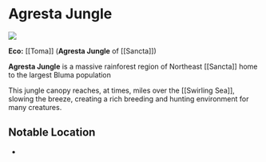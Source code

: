 # Agresta Jungle

<img src="Agresta Jungle.md"></img>

**Eco:** [[Toma]] (**Agresta Jungle** of [[Sancta]])


**Agresta Jungle** is a massive rainforest region of Northeast [[Sancta]] home to the largest Bluma population 


This jungle canopy reaches, at times, miles over the [[Swirling Sea]], slowing the breeze, creating a rich breeding and hunting environment for many creatures. 






## Notable Location

- 




